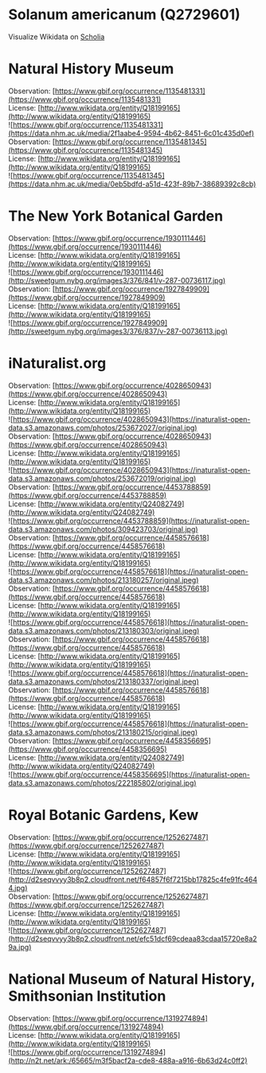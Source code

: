 
Solanum americanum (Q2729601)
=============================
  
Visualize Wikidata on [Scholia](https://scholia.toolforge.org/taxon/Q2729601)
# Natural History Museum
  
Observation: [https://www.gbif.org/occurrence/1135481331](https://www.gbif.org/occurrence/1135481331)  
License: [http://www.wikidata.org/entity/Q18199165](http://www.wikidata.org/entity/Q18199165)  
![https://www.gbif.org/occurrence/1135481331](https://data.nhm.ac.uk/media/2f1aabe4-9594-4b62-8451-6c01c435d0ef)  
Observation: [https://www.gbif.org/occurrence/1135481345](https://www.gbif.org/occurrence/1135481345)  
License: [http://www.wikidata.org/entity/Q18199165](http://www.wikidata.org/entity/Q18199165)  
![https://www.gbif.org/occurrence/1135481345](https://data.nhm.ac.uk/media/0eb5bdfd-a51d-423f-89b7-38689392c8cb)
# The New York Botanical Garden
  
Observation: [https://www.gbif.org/occurrence/1930111446](https://www.gbif.org/occurrence/1930111446)  
License: [http://www.wikidata.org/entity/Q18199165](http://www.wikidata.org/entity/Q18199165)  
![https://www.gbif.org/occurrence/1930111446](http://sweetgum.nybg.org/images3/376/841/v-287-00736117.jpg)  
Observation: [https://www.gbif.org/occurrence/1927849909](https://www.gbif.org/occurrence/1927849909)  
License: [http://www.wikidata.org/entity/Q18199165](http://www.wikidata.org/entity/Q18199165)  
![https://www.gbif.org/occurrence/1927849909](http://sweetgum.nybg.org/images3/376/837/v-287-00736113.jpg)
# iNaturalist.org
  
Observation: [https://www.gbif.org/occurrence/4028650943](https://www.gbif.org/occurrence/4028650943)  
License: [http://www.wikidata.org/entity/Q18199165](http://www.wikidata.org/entity/Q18199165)  
![https://www.gbif.org/occurrence/4028650943](https://inaturalist-open-data.s3.amazonaws.com/photos/253672027/original.jpg)  
Observation: [https://www.gbif.org/occurrence/4028650943](https://www.gbif.org/occurrence/4028650943)  
License: [http://www.wikidata.org/entity/Q18199165](http://www.wikidata.org/entity/Q18199165)  
![https://www.gbif.org/occurrence/4028650943](https://inaturalist-open-data.s3.amazonaws.com/photos/253672019/original.jpg)  
Observation: [https://www.gbif.org/occurrence/4453788859](https://www.gbif.org/occurrence/4453788859)  
License: [http://www.wikidata.org/entity/Q24082749](http://www.wikidata.org/entity/Q24082749)  
![https://www.gbif.org/occurrence/4453788859](https://inaturalist-open-data.s3.amazonaws.com/photos/309423703/original.jpg)  
Observation: [https://www.gbif.org/occurrence/4458576618](https://www.gbif.org/occurrence/4458576618)  
License: [http://www.wikidata.org/entity/Q18199165](http://www.wikidata.org/entity/Q18199165)  
![https://www.gbif.org/occurrence/4458576618](https://inaturalist-open-data.s3.amazonaws.com/photos/213180257/original.jpeg)  
Observation: [https://www.gbif.org/occurrence/4458576618](https://www.gbif.org/occurrence/4458576618)  
License: [http://www.wikidata.org/entity/Q18199165](http://www.wikidata.org/entity/Q18199165)  
![https://www.gbif.org/occurrence/4458576618](https://inaturalist-open-data.s3.amazonaws.com/photos/213180303/original.jpeg)  
Observation: [https://www.gbif.org/occurrence/4458576618](https://www.gbif.org/occurrence/4458576618)  
License: [http://www.wikidata.org/entity/Q18199165](http://www.wikidata.org/entity/Q18199165)  
![https://www.gbif.org/occurrence/4458576618](https://inaturalist-open-data.s3.amazonaws.com/photos/213180337/original.jpeg)  
Observation: [https://www.gbif.org/occurrence/4458576618](https://www.gbif.org/occurrence/4458576618)  
License: [http://www.wikidata.org/entity/Q18199165](http://www.wikidata.org/entity/Q18199165)  
![https://www.gbif.org/occurrence/4458576618](https://inaturalist-open-data.s3.amazonaws.com/photos/213180215/original.jpeg)  
Observation: [https://www.gbif.org/occurrence/4458356695](https://www.gbif.org/occurrence/4458356695)  
License: [http://www.wikidata.org/entity/Q24082749](http://www.wikidata.org/entity/Q24082749)  
![https://www.gbif.org/occurrence/4458356695](https://inaturalist-open-data.s3.amazonaws.com/photos/222185802/original.jpg)
# Royal Botanic Gardens, Kew
  
Observation: [https://www.gbif.org/occurrence/1252627487](https://www.gbif.org/occurrence/1252627487)  
License: [http://www.wikidata.org/entity/Q18199165](http://www.wikidata.org/entity/Q18199165)  
![https://www.gbif.org/occurrence/1252627487](http://d2seqvvyy3b8p2.cloudfront.net/f64857f6f7215bb17825c4fe91fc4644.jpg)  
Observation: [https://www.gbif.org/occurrence/1252627487](https://www.gbif.org/occurrence/1252627487)  
License: [http://www.wikidata.org/entity/Q18199165](http://www.wikidata.org/entity/Q18199165)  
![https://www.gbif.org/occurrence/1252627487](http://d2seqvvyy3b8p2.cloudfront.net/efc51dcf69cdeaa83cdaa15720e8a29a.jpg)
# National Museum of Natural History, Smithsonian Institution
  
Observation: [https://www.gbif.org/occurrence/1319274894](https://www.gbif.org/occurrence/1319274894)  
License: [http://www.wikidata.org/entity/Q18199165](http://www.wikidata.org/entity/Q18199165)  
![https://www.gbif.org/occurrence/1319274894](http://n2t.net/ark:/65665/m3f5bacf2a-cde8-488a-a916-6b63d24c0ff2)